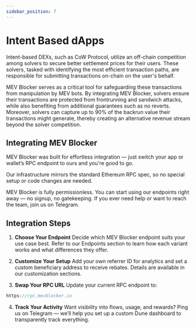 ```yaml
---
sidebar_position: 7
---
```


# Intent Based dApps

Intent-based DEXs, such as CoW Protocol, utilize an off-chain competition among solvers to secure better settlement prices for their users. These solvers, tasked with identifying the most efficient transaction paths, are responsible for submitting transactions on-chain on the user's behalf.

MEV Blocker serves as a critical tool for safeguarding these transactions from manipulation by MEV bots. By integrating MEV Blocker, solvers ensure their transactions are protected from frontrunning and sandwich attacks, while also benefiting from additional guarantees such as no reverts. Moreover, solvers can capture up to 90% of the backrun value their transactions might generate, thereby creating an alternative revenue stream beyond the solver competition.

## Integrating MEV Blocker

MEV Blocker was built for effortless integration — just switch your app or wallet’s RPC endpoint to ours and you're good to go.

Our infrastructure mirrors the standard Ethereum RPC spec, so no special setup or code changes are needed.

MEV Blocker is fully permissionless. You can start using our endpoints right away — no signup, no gatekeeping. If you ever need help or want to reach the team, join us on Telegram.

## Integration Steps

1. **Choose Your Endpoint**
Decide which MEV Blocker endpoint suits your use case best. Refer to our Endpoints section to learn how each variant works and what differences they offer.

 2. **Customize Your Setup**
Add your own referrer ID for analytics and set a custom beneficiary address to receive rebates. Details are available in our customization sections.

3. **Swap Your RPC URL**
Update your current RPC endpoint to:

```jsx
https://rpc.mevblocker.io
```

4. **Track Your Activity**
Want visibility into flows, usage, and rewards? Ping us on Telegram — we’ll help you set up a custom Dune dashboard to transparently track everything.